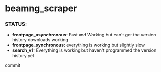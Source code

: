 # beamng_scraper

### STATUS:
- **frontpage_asynchronous:** Fast and Working but can't get the version history downloads working
- **frontpage_synchronous:** everything is working but slightly slow
- **search_v1:** Everything is working but haven't programmed the version history yet

commit
